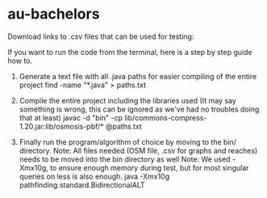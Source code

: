# au-bachelors


Download links to .csv files that can be used for testing:


If you want to run the code from the terminal, here is a step by step guide how to.
1) Generate a text file with all .java paths for easier compiling of the entire project
find -name "*.java" > paths.txt

2) Compile the entire project including the libraries used (It may say something is wrong, this can be ignored as we've had no troubles doing that at least)
javac -d "bin" -cp lib/commons-compress-1.20.jar:lib/osmosis-pbf/* @paths.txt

3) Finally run the program/algorithm of choice by moving to the bin/ directory.
   Note: All files needed (OSM file, .csv for graphs and reaches) needs to be moved into the bin directory as well
   Note: We used -Xmx10g, to ensure enough memory during test, but for most singular queries on less is also enough.
java -Xmx10g pathfinding.standard.BidirectionalALT 

